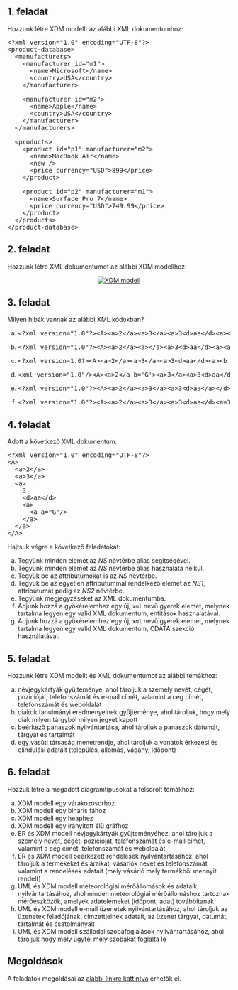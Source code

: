 ## 1. feladat

Hozzunk létre XDM modellt az alábbi XML dokumentumhoz:

<pre class="prettyprint lang-xml">
&lt;?xml version=&quot;1.0&quot; encoding=&quot;UTF-8&quot;?&gt;
&lt;product-database&gt;
  &lt;manufacturers&gt;
    &lt;manufacturer id=&quot;m1&quot;&gt;
      &lt;name&gt;Microsoft&lt;/name&gt;
      &lt;country&gt;USA&lt;/country&gt;
    &lt;/manufacturer&gt;

    &lt;manufacturer id=&quot;m2&quot;&gt;
      &lt;name&gt;Apple&lt;/name&gt;
      &lt;country&gt;USA&lt;/country&gt;
    &lt;/manufacturer&gt;
  &lt;/manufacturers&gt;

  &lt;products&gt;
    &lt;product id=&quot;p1&quot; manufacturer=&quot;m2&quot;&gt;
      &lt;name&gt;MacBook Air&lt;/name&gt;
      &lt;new /&gt;
      &lt;price currency=&quot;USD&quot;&gt;899&lt;/price&gt;
    &lt;/product&gt;

    &lt;product id=&quot;p2&quot; manufacturer=&quot;m1&quot;&gt;
      &lt;name&gt;Surface Pro 7&lt;/name&gt;
      &lt;price currency=&quot;USD&quot;&gt;749.99&lt;/price&gt;
    &lt;/product&gt;
  &lt;/products&gt;
&lt;/product-database&gt;</pre>

## 2. feladat

Hozzunk létre XML dokumentumot az alábbi XDM modellhez:

<p align="center">
  <a href="assets/courses/xml/lab01/exercise02/movie-database.xdm.dot.png" target="_blank">
    <img src="assets/courses/xml/lab01/exercise02/movie-database.xdm.dot.png" alt="XDM modell" loading="lazy">
  </a>
</p>

## 3. feladat

Milyen hibák vannak az alábbi XML kódokban?

<ol type="a">
  <li>
    <pre>&lt;?xml version=&quot;1.0&quot;?&gt;&lt;A&gt;&lt;a&gt;2&lt;/a&gt;&lt;a&gt;3&lt;/a&gt;&lt;a&gt;3&lt;d&gt;aa&lt;/d&gt;&lt;a&gt;&lt;a a=&quot;G&quot;&gt;&lt;/A&gt;</pre>
  </li>
  <li>
    <pre>&lt;?xml version=&quot;1.0&quot;?&gt;&lt;A&gt;&lt;a&gt;2&lt;/a&gt;&lt;a&gt;&lt;/a&gt;&lt;a&gt;3&lt;d&gt;aa&lt;/d&gt;&lt;a&gt;&lt;a a=&quot;G&quot;/&gt;&lt;/A&gt;</pre>
  </li>
  <li>
    <pre>&lt;?xml version=1.0?&gt;&lt;A&gt;&lt;a&gt;2&lt;/a&gt;&lt;a&gt;3&lt;/a&gt;&lt;a&gt;3&lt;d&gt;aa&lt;/d&gt;&lt;a&gt;&lt;b a=&apos;G&apos;&gt;&lt;/A&gt;</pre>
  </li>
  <li>
    <pre>&lt;xml version=&quot;1.0&quot;/&gt;&lt;A&gt;&lt;a&gt;2&lt;/a b=&apos;G&apos;&gt;&lt;a&gt;3&lt;/a&gt;&lt;a&gt;3&lt;d&gt;aa&lt;/d&gt;&lt;a&gt;&lt;a&gt;&lt;/a&gt;</pre>
  </li>
  <li>
    <pre>&lt;?xml version=&quot;1.0&quot;?&gt;&lt;A&gt;&lt;a&gt;2&lt;/a&gt;&lt;a&gt;3&lt;/a&gt;&lt;a&gt;3&lt;d&gt;aa&lt;/a&gt;&lt;/d&gt;&lt;a/&gt;&lt;/A&gt;&lt;a&gt;2&lt;/a&gt;</pre>
  </li>
  <li>
    <pre>&lt;?xml version=&quot;1.0&quot;?&gt;&lt;A&gt;&lt;a&gt;2&lt;/a&gt;&lt;a&gt;3&lt;/a&gt;&lt;a&gt;3&lt;d&gt;aa&lt;/d&gt;&lt;a=3&gt;&lt;a&gt;&lt;/A&gt;</pre>
  </li>
</ol>

## 4. feladat

Adott a következő XML dokumentum:

<pre class="prettyprint lang-xml">&lt;?xml version=&quot;1.0&quot; encoding=&quot;UTF-8&quot;?&gt;
&lt;A&gt;
  &lt;a&gt;2&lt;/a&gt;
  &lt;a&gt;3&lt;/a&gt;
  &lt;a&gt;
    3
    &lt;d&gt;aa&lt;/d&gt;
    &lt;a&gt;
      &lt;a a=&quot;G&quot;/&gt;
    &lt;/a&gt;
  &lt;/a&gt;
&lt;/A&gt;</pre>

Hajtsuk végre a következő feladatokat:

<ol type="a">
  <li>Tegyünk minden elemet az <i>NS</i> névtérbe alias segítségével.</li>
  <li>Tegyünk minden elemet az <i>NS</i> névtérbe alias használata nélkül.</li>
  <li>Tegyük be az attribútumokat is az <i>NS</i> névtérbe.</li>
  <li>Tegyük be az egyetlen attribútummal rendelkező elemet az <i>NS1</i>, attribútumát pedig az <i>NS2</i> névtérbe.</li>
  <li>Tegyünk megjegyzéseket az XML dokumentumba.</li>
  <li>Adjunk hozzá a gyökérelemhez egy új, <code>xml</code> nevű gyerek elemet, melynek tartalma legyen egy valid XML dokumentum, entitások használatával.</li>
  <li>Adjunk hozzá a gyökérelemhez egy új, <code>xml</code> nevű gyerek elemet, melynek tartalma legyen egy valid XML dokumentum, CDATA szekció használatával.</li>
</ol>

## 5. feladat

Hozzunk létre XDM modellt és XML dokumentumot az alábbi témákhoz:

<ol type="a">
  <li>névjegykártyák gyűjteménye, ahol tároljuk a személy nevét, cégét, pozícióját, telefonszámát és e-mail címét, valamint a cég címét, telefonszámát és weboldalát</li>
  <li>diákok tanulmányi eredményeinek gyűjteménye, ahol tároljuk, hogy mely diák milyen tárgyból milyen jegyet kapott</li>
  <li>beérkező panaszok nyilvántartása, ahol tároljuk a panaszok dátumát, tárgyát és tartalmát</li>
  <li>egy vasúti társaság menetrendje, ahol tároljuk a vonatok érkezési és elindulási adatait (település, állomás, vágány, időpont)</li>
</ol>

## 6. feladat

Hozzuk létre a megadott diagramtípusokat a felsorolt témákhoz:

<ol type="a">
  <li>XDM modell egy várakozósorhoz</li>
  <li>XDM modell egy bináris fához</li>
  <li>XDM modell egy heaphez</li>
  <li>XDM modell egy irányított élű gráfhoz</li>
  <li>ER és XDM modell névjegykártyák gyűjteményéhez, ahol tároljuk a személy nevét, cégét, pozícióját, telefonszámát és e-mail címét, valamint a cég címét, telefonszámát és weboldalát</li>
  <li>ER és XDM modell beérkezett rendelések nyilvántartásához, ahol tároljuk a termékeket és áraikat, vásárlók nevét és telefonszámát, valamint a rendelések adatait (mely vásárló mely termékből mennyit rendelt)</li>
  <li>UML és XDM modell meteorológiai mérőállomások és adataik nyilvántartásához, ahol minden meteorológiai mérőállomáshoz tartoznak mérőeszközök, amelyek adatelemeket (időpont, adat) továbbítanak</li>
  <li>UML és XDM modell e-mail üzenetek nyilvántartásához, ahol tároljuk az üzenetek feladójának, címzettjeinek adatait, az üzenet tárgyát, dátumát, tartalmát és csatolmányait</li>
  <li>UML és XDM modell szállodai szobafoglalások nyilvántartásához, ahol tároljuk hogy mely ügyfél mely szobákat foglalta le</li>
</ol>

## Megoldások

A feladatok megoldásai az [alábbi linkre kattintva](assets/courses/xml/lab01/solution.zip) érhetők el.
